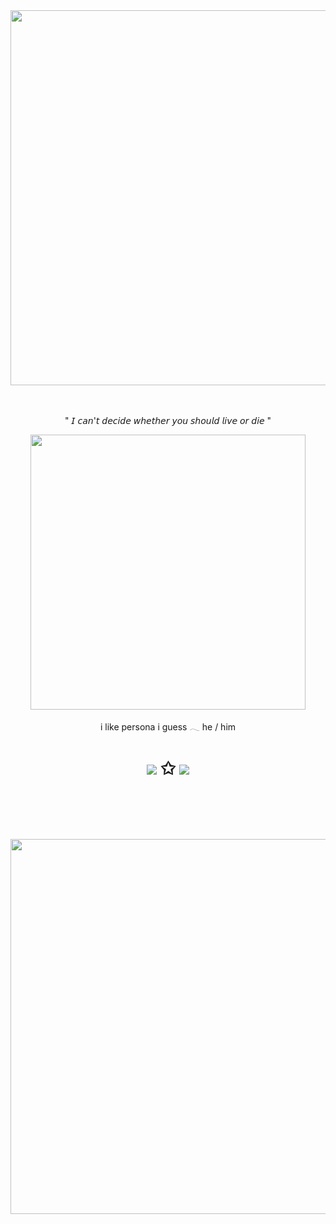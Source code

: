 ㅤㅤㅤㅤㅤㅤㅤㅤㅤㅤㅤㅤ
<p align="center"><img src="https://i.imgur.com/R90EoIG.png&=75" width="600">

ㅤㅤㅤㅤㅤㅤㅤㅤㅤㅤㅤㅤ
<p align="center"> " 𝘐 𝘤𝘢𝘯'𝘵 𝘥𝘦𝘤𝘪𝘥𝘦 𝘸𝘩𝘦𝘵𝘩𝘦𝘳 𝘺𝘰𝘶 𝘴𝘩𝘰𝘶𝘭𝘥 𝘭𝘪𝘷𝘦 𝘰𝘳 𝘥𝘪𝘦 "
    
<p align="center"><img src="https://i.imgur.com/G00I6ZW.png&=80" width="440">
<p align="center">i like persona i guess 𓂃    he / him


<h1 align="center"></[retros](https://retrospring.net/@goroplushie)>
  
[![](https://i.imgur.com/ZwFB4nT.png)](https://rentry.co/anti-thief)
✩  [![](https://i.imgur.com/Lu4ofdt.png)](https://retrospring.net/@goroplushie)

ㅤㅤㅤㅤㅤㅤㅤㅤㅤㅤㅤㅤ

<p align="center"><img src="https://i.imgur.com/frGvEmw.png&=75" width="600">




ㅤㅤㅤㅤㅤㅤㅤㅤㅤㅤㅤㅤ
  



ㅤ
